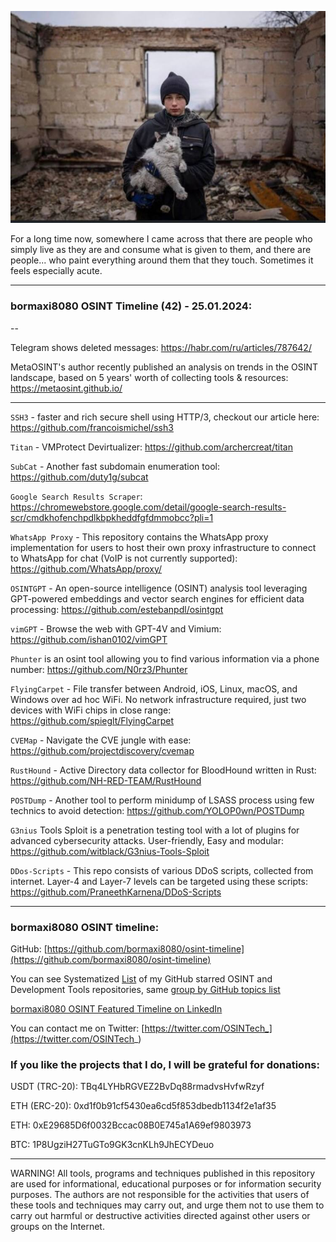 ![alt text](img/42.jpg)

For a long time now, somewhere I came across that there are people who simply live as they are and consume what is given to them, and there are people... who paint everything around them that they touch. Sometimes it feels especially acute.

----
### bormaxi8080 OSINT Timeline (42) - 25.01.2024:

--

Telegram shows deleted messages: https://habr.com/ru/articles/787642/

MetaOSINT's author recently published an analysis on trends in the OSINT landscape, based on 5 years' worth of collecting tools & resources: https://metaosint.github.io/

----

```SSH3``` - faster and rich secure shell using HTTP/3, checkout our article here: https://github.com/francoismichel/ssh3

```Titan``` - VMProtect Devirtualizer: https://github.com/archercreat/titan

```SubCat``` - Another fast subdomain enumeration tool: https://github.com/duty1g/subcat

```Google Search Results Scraper```: https://chromewebstore.google.com/detail/google-search-results-scr/cmdkhofenchpdlkbpkheddfgfdmmobcc?pli=1

```WhatsApp Proxy``` - This repository contains the WhatsApp proxy implementation for users to host their own proxy infrastructure to connect to WhatsApp for chat (VoIP is not currently supported): https://github.com/WhatsApp/proxy/

```OSINTGPT``` - An open-source intelligence (OSINT) analysis tool leveraging GPT-powered embeddings and vector search engines for efficient data processing: https://github.com/estebanpdl/osintgpt

```vimGPT``` - Browse the web with GPT-4V and Vimium: https://github.com/ishan0102/vimGPT

```Phunter``` is an osint tool allowing you to find various information via a phone number: https://github.com/N0rz3/Phunter

```FlyingCarpet``` - File transfer between Android, iOS, Linux, macOS, and Windows over ad hoc WiFi. No network infrastructure required, just two devices with WiFi chips in close range: https://github.com/spieglt/FlyingCarpet

```CVEMap``` - Navigate the CVE jungle with ease: https://github.com/projectdiscovery/cvemap

```RustHound``` - Active Directory data collector for BloodHound written in Rust: https://github.com/NH-RED-TEAM/RustHound

```POSTDump``` - Another tool to perform minidump of LSASS process using few technics to avoid detection: https://github.com/YOLOP0wn/POSTDump

```G3nius``` Tools Sploit is a penetration testing tool with a lot of plugins for advanced cybersecurity attacks. User-friendly, Easy and modular: https://github.com/witblack/G3nius-Tools-Sploit

```DDos-Scripts``` - This repo consists of various DDoS scripts, collected from internet. Layer-4 and Layer-7 levels can be targeted using these scripts: https://github.com/PraneethKarnena/DDoS-Scripts

----
### bormaxi8080 OSINT timeline:

GitHub: [https://github.com/bormaxi8080/osint-timeline](https://github.com/bormaxi8080/osint-timeline)

You can see Systematized [List](https://github.com/bormaxi8080/github-starred-repos-builder/blob/main/starred_repos.md) of my GitHub starred OSINT and Development Tools repositories, same [group by GitHub topics list](https://github.com/bormaxi8080/starred)

[bormaxi8080 OSINT Featured Timeline on LinkedIn](https://www.linkedin.com/in/osintech/details/featured/)

You can contact me on Twitter: [https://twitter.com/OSINTech_](https://twitter.com/OSINTech_)
### If you like the projects that I do, I will be grateful for donations:

USDT (TRC-20): TBq4LYHbRGVEZ2BvDq88rmadvsHvfwRzyf

ETH (ERC-20): 0xd1f0b91cf5430ea6cd5f853dbedb1134f2e1af35

ETH: 0xE29685D6f0032Bccac08B0E745a1A69ef9803973

BTC: 1P8UgziH27TuGTo9GK3cnKLh9JhECYDeuo

----

WARNING! All tools, programs and techniques published in this repository are used for informational, educational purposes or for information security purposes. The authors are not responsible for the activities that users of these tools and techniques may carry out, and urge them not to use them to carry out harmful or destructive activities directed against other users or groups on the Internet.